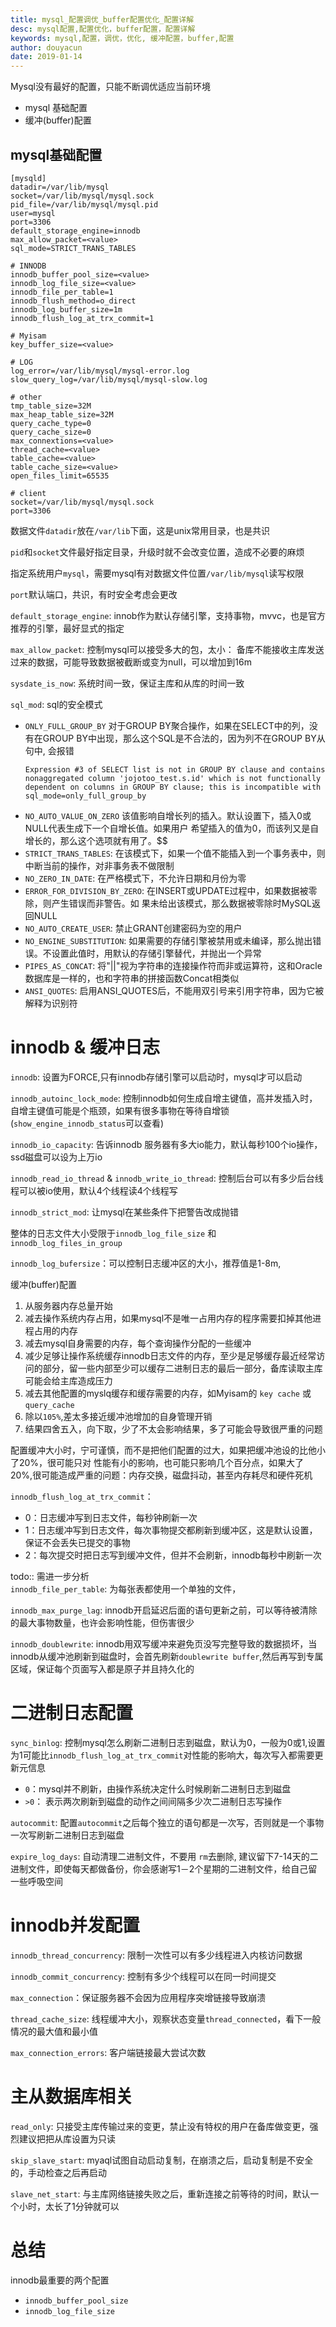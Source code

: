 ```yaml
---
title: mysql_配置调优_buffer配置优化_配置详解
desc: mysql配置,配置优化，buffer配置，配置详解
keywords: mysql,配置，调优，优化, 缓冲配置，buffer,配置
author: douyacun
date: 2019-01-14
---
```


Mysql没有最好的配置，只能不断调优适应当前环境

- mysql 基础配置
- 缓冲(buffer)配置


## mysql基础配置

```
[mysqld]
datadir=/var/lib/mysql
socket=/var/lib/mysql/mysql.sock
pid_file=/var/lib/mysql/mysql.pid
user=mysql
port=3306
default_storage_engine=innodb
max_allow_packet=<value>
sql_mode=STRICT_TRANS_TABLES

# INNODB
innodb_buffer_pool_size=<value>
innodb_log_file_size=<value>
innodb_file_per_table=1
innodb_flush_method=o_direct
innodb_log_buffer_size=1m
innodb_flush_log_at_trx_commit=1

# Myisam
key_buffer_size=<value>

# LOG
log_error=/var/lib/mysql/mysql-error.log
slow_query_log=/var/lib/mysql/mysql-slow.log

# other
tmp_table_size=32M
max_heap_table_size=32M
query_cache_type=0
query_cache_size=0
max_connextions=<value>
thread_cache=<value>
table_cache=<value>
table_cache_size=<value>
open_files_limit=65535

# client
socket=/var/lib/mysql/mysql.sock
port=3306
```
数据文件`datadir`放在`/var/lib`下面，这是unix常用目录，也是共识

`pid`和`socket`文件最好指定目录，升级时就不会改变位置，造成不必要的麻烦

指定系统用户`mysql`，需要mysql有对数据文件位置`/var/lib/mysql`读写权限

`port`默认端口，共识，有时安全考虑会更改

`default_storage_engine`: innob作为默认存储引擎，支持事物，mvvc，也是官方推荐的引擎，最好显式的指定

`max_allow_packet`: 控制mysql可以接受多大的包，太小： 备库不能接收主库发送过来的数据，可能导致数据被截断或变为null，可以增加到16m

`sysdate_is_now`: 系统时间一致，保证主库和从库的时间一致

`sql_mod`: sql的安全模式
- `ONLY_FULL_GROUP_BY` 对于GROUP BY聚合操作，如果在SELECT中的列，没有在GROUP BY中出现，那么这个SQL是不合法的，因为列不在GROUP BY从句中, 会报错
  ```
  Expression #3 of SELECT list is not in GROUP BY clause and contains nonaggregated column 'jojotoo_test.s.id' which is not functionally dependent on columns in GROUP BY clause; this is incompatible with sql_mode=only_full_group_by
  ```
- `NO_AUTO_VALUE_ON_ZERO` 该值影响自增长列的插入。默认设置下，插入0或NULL代表生成下一个自增长值。如果用户 希望插入的值为0，而该列又是自增长的，那么这个选项就有用了。$$
- `STRICT_TRANS_TABLES`: 在该模式下，如果一个值不能插入到一个事务表中，则中断当前的操作，对非事务表不做限制
- `NO_ZERO_IN_DATE`: 在严格模式下，不允许日期和月份为零
- `ERROR_FOR_DIVISION_BY_ZERO`: 在INSERT或UPDATE过程中，如果数据被零除，则产生错误而非警告。如 果未给出该模式，那么数据被零除时MySQL返回NULL
- `NO_AUTO_CREATE_USER`: 禁止GRANT创建密码为空的用户
- `NO_ENGINE_SUBSTITUTION`: 如果需要的存储引擎被禁用或未编译，那么抛出错误。不设置此值时，用默认的存储引擎替代，并抛出一个异常
- `PIPES_AS_CONCAT`: 将"||"视为字符串的连接操作符而非或运算符，这和Oracle数据库是一样的，也和字符串的拼接函数Concat相类似
- `ANSI_QUOTES`: 启用ANSI_QUOTES后，不能用双引号来引用字符串，因为它被解释为识别符

# innodb & 缓冲日志

`innodb`: 设置为FORCE,只有innodb存储引擎可以启动时，mysql才可以启动

`innodb_autoinc_lock_mode`: 控制innodb如何生成自增主键值，高并发插入时，自增主键值可能是个瓶颈，如果有很多事物在等待自增锁(`show_engine_innodb_status`可以查看)

`innodb_io_capacity`: 告诉innodb 服务器有多大io能力，默认每秒100个io操作，ssd磁盘可以设为上万io

`innodb_read_io_thread` & `innodb_write_io_thread`: 控制后台可以有多少后台线程可以被io使用，默认4个线程读4个线程写

`innodb_strict_mod`: 让mysql在某些条件下把警告改成抛错



整体的日志文件大小受限于`innodb_log_file_size` 和 `innodb_log_files_in_group`


`innodb_log_bufersize`：可以控制日志缓冲区的大小，推荐值是1-8m,

 缓冲(buffer)配置
1. 从服务器内存总量开始
2. 减去操作系统内存占用，如果mysql不是唯一占用内存的程序需要扣掉其他进程占用的内存
3. 减去mysql自身需要的内存，每个查询操作分配的一些缓冲
4. 减少足够让操作系统缓存innodb日志文件的内存，至少是足够缓存最近经常访问的部分，留一些内部至少可以缓存二进制日志的最后一部分，备库读取主库可能会给主库造成压力
5. 减去其他配置的myslq缓存和缓存需要的内存，如Myisam的 `key cache` 或 `query_cache`
6. 除以`105%`,差太多接近缓冲池增加的自身管理开销
7. 结果四舍五入，向下取，少了不太会影响结果，多了可能会导致很严重的问题

配置缓冲大小时，宁可谨慎，而不是把他们配置的过大，如果把缓冲池设的比他小了20%，很可能只对 性能有小的影响，也可能只影响几个百分点，如果大了20%,很可能造成严重的问题：内存交换，磁盘抖动，甚至内存耗尽和硬件死机

`innodb_flush_log_at_trx_commit`：
- 0：日志缓冲写到日志文件，每秒钟刷新一次
- 1：日志缓冲写到日志文件，每次事物提交都刷新到缓冲区，这是默认设置，保证不会丢失已提交的事物
- 2：每次提交时把日志写到缓冲文件，但并不会刷新，innodb每秒中刷新一次

todo:: 需进一步分析\
`innodb_file_per_table`: 为每张表都使用一个单独的文件，

`innodb_max_purge_lag`: innodb开启延迟后面的语句更新之前，可以等待被清除的最大事物数量，也许会影响性能，但伤害很少

`innodb_doublewrite`: innodb用双写缓冲来避免页没写完整导致的数据损坏，当innodb从缓冲池刷新到磁盘时，会首先刷新`doublewrite buffer`,然后再写到专属区域，保证每个页面写入都是原子并且持久化的

# 二进制日志配置
`sync_binlog`: 控制mysql怎么刷新二进制日志到磁盘，默认为0，一般为0或1,设置为1可能比`innodb_flush_log_at_trx_commit`对性能的影响大，每次写入都需要更新元信息
- `0`：mysql并不刷新，由操作系统决定什么时候刷新二进制日志到磁盘
- `>0`： 表示两次刷新到磁盘的动作之间间隔多少次二进制日志写操作

`autocommit`: 配置`autocommit`之后每个独立的语句都是一次写，否则就是一个事物一次写刷新二进制日志到磁盘

`expire_log_days`: 自动清理二进制文件，不要用 `rm`去删除, 建议留下7-14天的二进制文件，即使每天都做备份，你会感谢写1－2个星期的二进制文件，给自己留一些呼吸空间

# innodb并发配置
`innodb_thread_concurrency`: 限制一次性可以有多少线程进入内核访问数据

`innodb_commit_concurrency`: 控制有多少个线程可以在同一时间提交

`max_connection`：保证服务器不会因为应用程序突增链接导致崩溃

`thread_cache_size`: 线程缓冲大小，观察状态变量`thread_connected`，看下一般情况的最大值和最小值

`max_connection_errors`: 客户端链接最大尝试次数

# 主从数据库相关
`read_only`: 只接受主库传输过来的变更，禁止没有特权的用户在备库做变更，强烈建议把把从库设置为只读

`skip_slave_start`: myaql试图自动启动复制，在崩溃之后，启动复制是不安全的，手动检查之后再启动

`slave_net_start`: 与主库网络链接失败之后，重新连接之前等待的时间，默认一个小时，太长了1分钟就可以

# 总结

innodb最重要的两个配置
- `innodb_buffer_pool_size`
- `innodb_log_file_size`